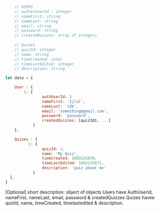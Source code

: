 ```javascript
    // USERS
    // autherUserId : integer
    // nameFirst: string
    // nameLast: string
    // email: string
    // password: string
    // createdQuizzes: array of integers
    
    // Quizes
    // quizId: integer
    // name: string
    // timeCreated: inter
    // timeLastEdited: integer
    // description: string

let data = {

    User : {
        1: {
                authUserId: 1
                nameFirst: 'Ijlal', 
                nameLast: 'idk',
                email: 'something@gmail.com',
                password: 'password',
                createdQuizzes: [quizId1, ...]
            }
    },

    Quizes : {
          1: {
                quizId: 1,
                name: 'My Quiz',
                timeCreated: 1683125870,
                timeLastEdited: 1683125871,
                description: 'quiz about me'
            }
  },
}
```

[Optional] short description: 
object of objects 
Users have AuthUserId, nameFirst, nameLast, email, password & createdQuizzes
Quizes havee quizId, name, timeCreated, timelastedited & description.

        
